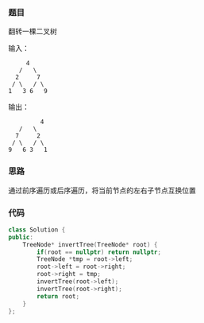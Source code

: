 ### 题目

翻转一棵二叉树

输入：

         4
       /   \
      2     7
     / \   / \
    1   3 6   9
输出：

    		 4
       /   \
      7     2
     / \   / \
    9   6 3   1


### 思路

通过前序遍历或后序遍历，将当前节点的左右子节点互换位置



### 代码

```c++
class Solution {
public:
    TreeNode* invertTree(TreeNode* root) {
        if(root == nullptr) return nullptr;
        TreeNode *tmp = root->left;
        root->left = root->right;
        root->right = tmp;
        invertTree(root->left);
        invertTree(root->right);
        return root;
    }
};
```

